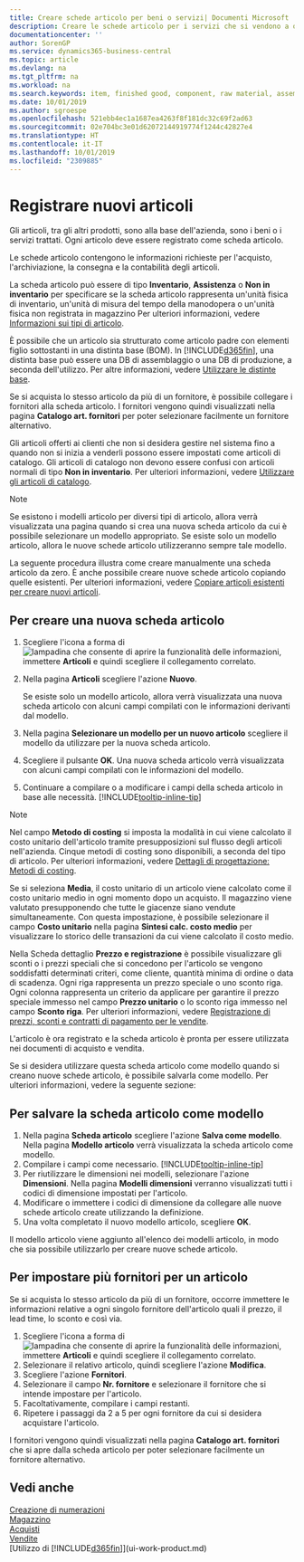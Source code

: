 ```yaml
---
title: Creare schede articolo per beni o servizi| Documenti Microsoft
description: Creare le schede articolo per i servizi che si vendono a ora e per i prodotti fisici, ad esempio articoli di assemblaggio, prodotti finiti, componenti o materie prime, che si vendono dal magazzino.
documentationcenter: ''
author: SorenGP
ms.service: dynamics365-business-central
ms.topic: article
ms.devlang: na
ms.tgt_pltfrm: na
ms.workload: na
ms.search.keywords: item, finished good, component, raw material, assembly item
ms.date: 10/01/2019
ms.author: sgroespe
ms.openlocfilehash: 521ebb4ec1a1687ea4263f8f181dc32c69f2ad63
ms.sourcegitcommit: 02e704bc3e01d62072144919774f1244c42827e4
ms.translationtype: HT
ms.contentlocale: it-IT
ms.lasthandoff: 10/01/2019
ms.locfileid: "2309885"
---
```

# <a name="register-new-items"></a>Registrare nuovi articoli
Gli articoli, tra gli altri prodotti, sono alla base dell'azienda, sono i beni o i servizi trattati. Ogni articolo deve essere registrato come scheda articolo.

Le schede articolo contengono le informazioni richieste per l'acquisto, l'archiviazione, la consegna e la contabilità degli articoli.

La scheda articolo può essere di tipo **Inventario**, **Assistenza** o **Non in inventario** per specificare se la scheda articolo rappresenta un'unità fisica di inventario, un'unità di misura del tempo della manodopera o un'unità fisica non registrata in magazzino Per ulteriori informazioni, vedere [Informazioni sui tipi di articolo](inventory-about-item-types.md).

È possibile che un articolo sia strutturato come articolo padre con elementi figlio sottostanti in una distinta base (BOM). In [!INCLUDE[d365fin](includes/d365fin_md.md)], una distinta base può essere una DB di assemblaggio o una DB di produzione, a seconda dell'utilizzo. Per altre informazioni, vedere [Utilizzare le distinte base](inventory-how-work-BOMs.md).

Se si acquista lo stesso articolo da più di un fornitore, è possibile collegare i fornitori alla scheda articolo. I fornitori vengono quindi visualizzati nella pagina **Catalogo art. fornitori** per poter selezionare facilmente un fornitore alternativo.

Gli articoli offerti ai clienti che non si desidera gestire nel sistema fino a quando non si inizia a venderli possono essere impostati come articoli di catalogo. Gli articoli di catalogo non devono essere confusi con articoli normali di tipo **Non in inventario**. Per ulteriori informazioni, vedere [Utilizzare gli articoli di catalogo](inventory-how-work-nonstock-items.md).  

> [!NOTE]  
> Se esistono i modelli articolo per diversi tipi di articolo, allora verrà visualizzata una pagina quando si crea una nuova scheda articolo da cui è possibile selezionare un modello appropriato. Se esiste solo un modello articolo, allora le nuove schede articolo utilizzeranno sempre tale modello.

La seguente procedura illustra come creare manualmente una scheda articolo da zero. È anche possibile creare nuove schede articolo copiando quelle esistenti. Per ulteriori informazioni, vedere [Copiare articoli esistenti per creare nuovi articoli](inventory-how-copy-items.md).

## <a name="to-create-a-new-item-card"></a>Per creare una nuova scheda articolo
1. Scegliere l'icona a forma di ![lampadina che consente di aprire la funzionalità delle informazioni](media/ui-search/search_small.png "Informazioni sull'operazione che si desidera eseguire"), immettere **Articoli** e quindi scegliere il collegamento correlato.  
2. Nella pagina **Articoli** scegliere l'azione **Nuovo**.

    Se esiste solo un modello articolo, allora verrà visualizzata una nuova scheda articolo con alcuni campi compilati con le informazioni derivanti dal modello.
3. Nella pagina **Selezionare un modello per un nuovo articolo** scegliere il modello da utilizzare per la nuova scheda articolo.
4. Scegliere il pulsante **OK**. Una nuova scheda articolo verrà visualizzata con alcuni campi compilati con le informazioni del modello.
5. Continuare a compilare o a modificare i campi della scheda articolo in base alle necessità. [!INCLUDE[tooltip-inline-tip](includes/tooltip-inline-tip_md.md)]

> [!NOTE]
> Nel campo **Metodo di costing** si imposta la modalità in cui viene calcolato il costo unitario dell'articolo tramite presupposizioni sul flusso degli articoli nell'azienda. Cinque metodi di costing sono disponibili, a seconda del tipo di articolo. Per ulteriori informazioni, vedere [Dettagli di progettazione: Metodi di costing](design-details-costing-methods.md).
>
> Se si seleziona **Media**, il costo unitario di un articolo viene calcolato come il costo unitario medio in ogni momento dopo un acquisto. Il magazzino viene valutato presupponendo che tutte le giacenze siano vendute simultaneamente. Con questa impostazione, è possibile selezionare il campo **Costo unitario** nella pagina **Sintesi calc. costo medio** per visualizzare lo storico delle transazioni da cui viene calcolato il costo medio.

Nella Scheda dettaglio **Prezzo e registrazione** è possibile visualizzare gli sconti o i prezzi speciali che si concedono per l'articolo se vengono soddisfatti determinati criteri, come cliente, quantità minima di ordine o data di scadenza. Ogni riga rappresenta un prezzo speciale o uno sconto riga. Ogni colonna rappresenta un criterio da applicare per garantire il prezzo speciale immesso nel campo **Prezzo unitario** o lo sconto riga immesso nel campo **Sconto riga**. Per ulteriori informazioni, vedere [Registrazione di prezzi, sconti e contratti di pagamento per le vendite](sales-how-record-sales-price-discount-payment-agreements.md).

L'articolo è ora registrato e la scheda articolo è pronta per essere utilizzata nei documenti di acquisto e vendita.

Se si desidera utilizzare questa scheda articolo come modello quando si creano nuove schede articolo, è possibile salvarla come modello. Per ulteriori informazioni, vedere la seguente sezione:

## <a name="to-save-the-item-card-as-a-template"></a>Per salvare la scheda articolo come modello
1. Nella pagina **Scheda articolo** scegliere l'azione **Salva come modello**. Nella pagina **Modello articolo** verrà visualizzata la scheda articolo come modello.
2. Compilare i campi come necessario. [!INCLUDE[tooltip-inline-tip](includes/tooltip-inline-tip_md.md)]
3. Per riutilizzare le dimensioni nei modelli, selezionare l'azione **Dimensioni**. Nella pagina **Modelli dimensioni** verranno visualizzati tutti i codici di dimensione impostati per l'articolo.
4. Modificare o immettere i codici di dimensione da collegare alle nuove schede articolo create utilizzando la definizione.
5. Una volta completato il nuovo modello articolo, scegliere **OK**.

Il modello articolo viene aggiunto all'elenco dei modelli articolo, in modo che sia possibile utilizzarlo per creare nuove schede articolo.

## <a name="to-set-up-multiple-vendors-for-an-item"></a>Per impostare più fornitori per un articolo  
Se si acquista lo stesso articolo da più di un fornitore, occorre immettere le informazioni relative a ogni singolo fornitore dell'articolo quali il prezzo, il lead time, lo sconto e così via.  

1.  Scegliere l'icona a forma di ![lampadina che consente di aprire la funzionalità delle informazioni](media/ui-search/search_small.png "Informazioni sull'operazione che si desidera eseguire"), immettere **Articoli** e quindi scegliere il collegamento correlato.  
2.  Selezionare il relativo articolo, quindi scegliere l'azione **Modifica**.  
3.  Scegliere l'azione **Fornitori**.  
4.  Selezionare il campo **Nr. fornitore** e selezionare il fornitore che si intende impostare per l'articolo.  
5.  Facoltativamente, compilare i campi restanti.  
6.  Ripetere i passaggi da 2 a 5 per ogni fornitore da cui si desidera acquistare l'articolo.

I fornitori vengono quindi visualizzati nella pagina **Catalogo art. fornitori** che si apre dalla scheda articolo per poter selezionare facilmente un fornitore alternativo.

## <a name="see-also"></a>Vedi anche
[Creazione di numerazioni](ui-create-number-series.md)  
[Magazzino](inventory-manage-inventory.md)  
[Acquisti](purchasing-manage-purchasing.md)  
[Vendite](sales-manage-sales.md)  
[Utilizzo di [!INCLUDE[d365fin](includes/d365fin_md.md)]](ui-work-product.md)
